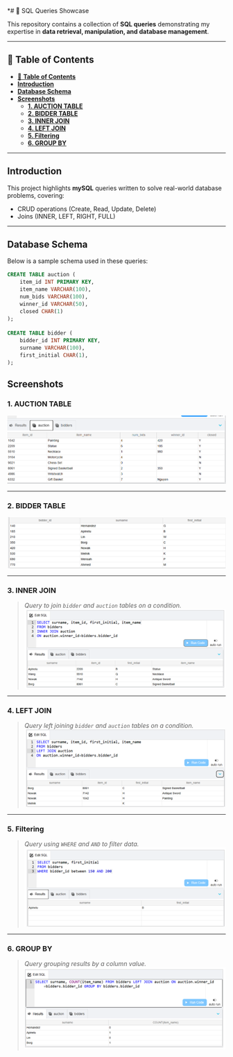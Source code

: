 *# 💾 SQL Queries Showcase

This repository contains a collection of **SQL queries** demonstrating my expertise in **data retrieval, manipulation, and database management**.

---

## 📌 **Table of Contents**
- [📌 **Table of Contents**](#-table-of-contents)
- [**Introduction**](#introduction)
- [**Database Schema**](#database-schema)
- [**Screenshots**](#screenshots)
  - [**1. AUCTION TABLE**](#1-auction-table)
  - [**2. BIDDER TABLE**](#2-bidder-table)
  - [**3. INNER JOIN**](#3-inner-join)
  - [**4. LEFT JOIN**](#4-left-join)
  - [**5. Filtering**](#5-filtering)
  - [**6. GROUP BY**](#6-group-by)

---

## **Introduction**

This project highlights **mySQL** queries written to solve real-world database problems, covering:

- CRUD operations (Create, Read, Update, Delete)
- Joins (INNER, LEFT, RIGHT, FULL)

---

## **Database Schema**
Below is a sample schema used in these queries:

```sql
CREATE TABLE auction (
    item_id INT PRIMARY KEY,
    item_name VARCHAR(100),
    num_bids VARCHAR(100),
    winner_id VARCHAR(50),
    closed CHAR(1)
);

CREATE TABLE bidder (
    bidder_id INT PRIMARY KEY,
    surname VARCHAR(100),
    first_initial CHAR(1),
);
 ```

## **Screenshots**

### **1. AUCTION TABLE**

![AUCTION TABLE](screenshot/sql7.png)

---

### **2. BIDDER TABLE**

![BIDDER TABLE](screenshot/sql8.png)

---

### **3. INNER JOIN**

> *Query to join `bidder` and `auction` tables on a condition.*
![INNER JOIN Result](screenshot/sql1.png)

---

### **4. LEFT JOIN**

> *Query left joining `bidder` and `auction` tables on a condition.*
![LEFT JOIN Result](screenshot/sql2.png)

---

### **5. Filtering**

> *Query using `WHERE` and `AND` to filter data.*
![Filtering Result](screenshot/sql54.png)

---

### **6. GROUP BY**

> *Query grouping results by a column value.*
![GROUP BY Result](screenshot/sql5.png)
